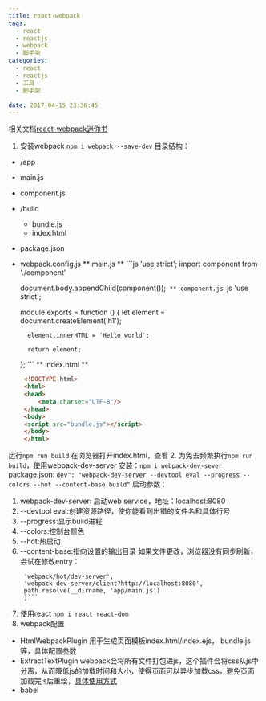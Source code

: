 ```yaml
---
title: react-webpack
tags:
  - react
  - reactjs
  - webpack
  - 脚手架
categories:
  - react
  - reactjs
  - 工具
  - 脚手架

date: 2017-04-15 23:36:45
---
```


相关文档[react-webpack迷你书](https://fakefish.github.io/react-webpack-cookbook/index.html)

1. 安装webpack `npm i webpack --save-dev`
   目录结构：
* /app
* main.js
* component.js
* /build
   * bundle.js
   * index.html
* package.json
* webpack.config.js
   ** main.js **
   ​```js
     'use strict';
     import component from './component'

     document.body.appendChild(component());
   ​```
   ** component.js
   ​```js
     'use strict';


	module.exports = function () {
		let element = document.createElement('h1');
	
		element.innerHTML = 'Hello world';
	
		return element;
	};
   ​```
   ** index.html **
   ``` html
    <!DOCTYPE html>
    <html>
    <head>
        <meta charset="UTF-8"/>
    </head>
    <body>
    <script src="bundle.js"></script>
    </body>
    </html>
   ```

运行`npm run build` 在浏览器打开index.html，查看
2. 为免去频繁执行`npm run build`，使用webpack-dev-server
   安装：`npm i webpack-dev-sever`
   package.json: `dev": "webpack-dev-server --devtool eval --progress --colors --hot --content-base build"`
   启动参数：
   1. webpack-dev-server: 启动web service，地址：localhost:8080
   2. --devtool eval:创建资源路径，使你能看到出错的文件名和具体行号
   3. --progress:显示build进程
   4. --colors:控制台颜色
   5. --hot:热启动
   6. --content-base:指向设置的输出目录
      如果文件更改，浏览器没有同步刷新，尝试在修改entry：
      ```[
       'webpack/hot/dev-server',
       'webpack-dev-server/client?http://localhost:8080',
       path.resolve(__dirname, 'app/main.js')
       ]```
      ```
3. 使用react
    `npm i react react-dom`
4. webpack配置
  * HtmlWebpackPlugin 用于生成页面模板index.html/index.ejs， bundle.js等，具体[配置参数](https://segmentfault.com/a/1190000007294861)
  * ExtractTextPlugin webpack会将所有文件打包进js，这个插件会将css从js中分离，从而降低js的加载时间和大小，使得页面可以异步加载css，避免页面加载完js后重绘，[具体使用方式](http://www.cnblogs.com/sloong/p/5826818.html)
  * babel
